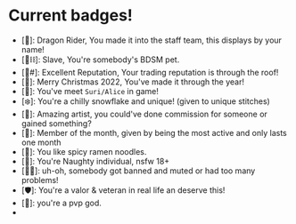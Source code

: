 
# Current badges!
- [🐲]: Dragon Rider, You made it into the staff team, this displays by your name!
- [🐾⛓]: Slave, You're somebody's BDSM pet.
- [🌟#]: Excellent Reputation, Your trading reputation is through the roof!
- [🎄]:  Merry Christmas 2022, You've made it through the year!
- [🔪]: You've meet `Suri/Alice` in game!
- [❄️]: You're a chilly snowflake and unique! (given to unique stitches)
- [🎨]: Amazing artist, you could've done commission for someone or gained something?
- [👑]: Member of the month, given by being the most active and only lasts one month
- [🍝]: You like spicy ramen noodles.
- [🔞]: You're Naughty individual, nsfw 18+
- [🖕🏻]: uh-oh, somebody got banned and muted or had too many problems!
- [🛡️]: You're a valor & veteran in real life an deserve this!
- [🤺]: you're a pvp god.
- [🪄]: !!!

